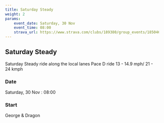 ```yaml
---
title: Saturday Steady
weight: 2
params:
    event_date: Saturday, 30 Nov
    event_time: 08:00
    strava_url: https://www.strava.com/clubs/189380/group_events/1850460
---
```


## Saturday Steady 

Saturday Steady ride along the local lanes
Pace D ride 13 - 14.9 mph/ 21 - 24 kmph

### Date

Saturday, 30 Nov : 08:00

### Start

George &amp; Dragon


